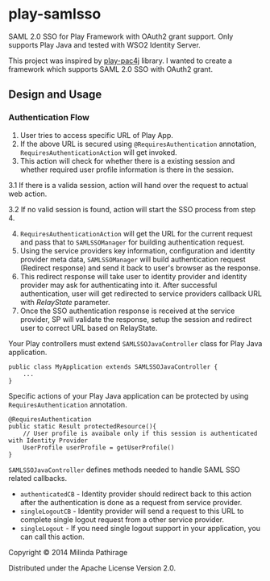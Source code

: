 # play-samlsso

SAML 2.0 SSO for Play Framework with OAuth2 grant support. Only supports Play Java and tested with WSO2 Identity Server.

This project was inspired by [play-pac4j](https://github.com/leleuj/play-pac4j) library. I wanted to create a framework 
which supports SAML 2.0 SSO with OAuth2 grant. 

## Design and Usage

### Authentication Flow

1. User tries to access specific URL of Play App.
2. If the above URL is secured using ```@RequiresAuthentication``` annotation, ```RequiresAuthenticationAction``` will get invoked.
3. This action will check for whether there is a existing session and whether required user profile information is there
 in the session.
 
 3.1 If there is a valida session, action will hand over the request to actual web action.
 
 3.2 If no valid session is found, action will start the SSO process from step 4.
 
4. ```RequiresAuthenticationAction``` will get the URL for the current request and pass that to ```SAMLSSOManager``` for 
building authentication request.
5. Using the service providers key information, configuration and identity provider meta data, ```SAMLSSOManager``` will 
  build authentication request (Redirect response) and send it back to user's browser as the response.
6. This redirect response will take user to identity provider and identity provider may ask for authenticating into it. 
After successful authentication, user will get redirected to service providers callback URL with *RelayState* parameter.
7. Once the SSO authentication response is received at the service provider, SP will validate the response, setup the session and redirect 
user to correct URL based on RelayState.

Your Play controllers must extend ```SAMLSSOJavaController``` class for Play Java application.

```
public class MyApplication extends SAMLSSOJavaController {
    ...
}
```

Specific actions of your Play Java application can be protected by using ```RequiresAuthentication``` annotation.

```
@RequiresAuthentication
public static Result protectedResource(){
    // User profile is avaibale only if this session is authenticated with Identity Provider
    UserProfile userProfile = getUserProfile()
}
```

```SAMLSSOJavaController``` defines methods needed to handle SAML SSO related callbacks.
 
 * ```authenticatedCB``` - Identity provider should redirect back to this action after the authentication is done as a request from service provider. 
 * ```singleLogoutCB``` - Identity provider will send a request to this URL to complete single logout request from a other service provider.
 * ```singleLogout``` - If you need single logout support in your application, you can call this action.



Copyright © 2014 Milinda Pathirage

Distributed under the Apache License Version 2.0.
